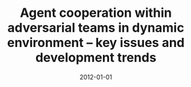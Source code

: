 ---
# Documentation: https://wowchemy.com/docs/managing-content/

title: Agent cooperation within adversarial teams in dynamic environment – key issues
  and development trends
subtitle: ''
summary: ''
authors:
- Bartłomiej J. Dzieńkowski
- markowska-kaczmar
tags: []
categories: []
date: '2012-01-01'
lastmod: 2022-10-07T04:57:47Z
featured: false
draft: false

# Featured image
# To use, add an image named `featured.jpg/png` to your page's folder.
# Focal points: Smart, Center, TopLeft, Top, TopRight, Left, Right, BottomLeft, Bottom, BottomRight.
image:
  caption: ''
  focal_point: ''
  preview_only: false

# Projects (optional).
#   Associate this post with one or more of your projects.
#   Simply enter your project's folder or file name without extension.
#   E.g. `projects = ["internal-project"]` references `content/project/deep-learning/index.md`.
#   Otherwise, set `projects = []`.
projects: []
publishDate: '2022-10-07T04:57:46.650378Z'
publication_types:
- '6'
abstract: ''
publication: '*Transactions on computational collective intelligence VI*'
doi: 10.1007/978-3-642-29356-6_7
---